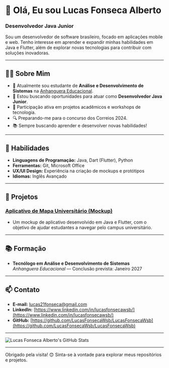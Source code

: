 # 👋 Olá, Eu sou Lucas Fonseca Alberto

### Desenvolvedor Java Junior

Sou um desenvolvedor de software brasileiro, focado em aplicações mobile e web. Tenho interesse em aprender e expandir minhas habilidades em Java e Flutter, além de explorar novas tecnologias para contribuir com soluções inovadoras.

---

## 🧑‍💻 Sobre Mim

- 💼 Atualmente sou estudante de **Análise e Desenvolvimento de Sistemas** na [Anhanguera Educacional](https://www.anhanguera.com).
- 🌱 Estou buscando oportunidades para atuar como **Desenvolvedor Java Junior**.
- 🧩 Participação ativa em projetos acadêmicos e workshops de tecnologia.
- 🔍 Preparando-me para o concurso dos Correios 2024.
- 📚 Sempre buscando aprender e desenvolver novas habilidades!

---

## 🚀 Habilidades

- **Linguagens de Programação:** Java, Dart (Flutter), Python
- **Ferramentas:** Git, Microsoft Office
- **UX/UI Design:** Experiência na criação de mockups e protótipos
- **Idiomas:** Inglês Avançado

---

## 📝 Projetos

### [Aplicativo de Mapa Universitário (Mockup)](https://github.com/seu-usuario/nome-do-repositorio)
- Um mockup de aplicativo desenvolvido em Java e Flutter, com o objetivo de ajudar estudantes a navegar pelo campus universitário.

---

## 📚 Formação

- **Tecnólogo em Análise e Desenvolvimento de Sistemas**  
  *Anhanguera Educacional* — Conclusão prevista: Janeiro 2027

---

## 📫 Contato

- **E-mail:** [lucas21fonseca@gmail.com](mailto:lucas21fonseca@gmail.com)
- **LinkedIn:** [https://www.linkedin.com/in/lucasfonsecawsb/](https://www.linkedin.com/in/lucasfonsecawsb/)
- **GitHub:** [https://github.com/LucasFonsecaWsb/LucasFonsecaWsb](https://github.com/LucasFonsecaWsb/LucasFonsecaWsb)

---

![Lucas Fonseca Alberto's GitHub Stats](https://github-readme-stats.vercel.app/api?username=seu-usuario&show_icons=true&theme=radical)

---

Obrigado pela visita! 😊 Sinta-se à vontade para explorar meus repositórios e projetos.
